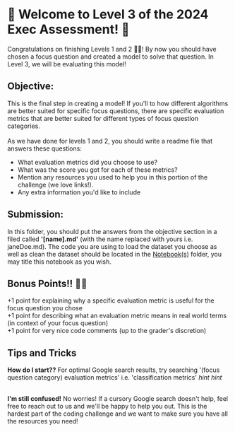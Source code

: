 # 🦩 Welcome to Level 3 of the 2024 Exec Assessment! 🦩

Congratulations on finishing Levels 1 and 2 🥳🥳! By now you should have chosen a focus question and created a model to solve that question. In Level 3, we will be evaluating this model!


## Objective:

This is the final step in creating a model! If you'll to how different algorithms are better suited for specific focus questions, there are specific evaluation metrics that are better suited for different types of focus question categories. <br><br>
As we have done for levels 1 and 2, you should write a readme file that answers these questions:
- What evaluation metrics did you choose to use?
- What was the score you got for each of these metrics?
- Mention any resources you used to help you in this portion of the challenge (we love links!).
- Any extra information you'd like to include

## Submission:
In this folder, you should put the answers from the objective section in a filed called <b>'[name].md'</b> (with the name replaced with yours i.e. janeDoe.md). The code you are using to load the dataset you choose as well as clean the dataset should be located in the [Notebook(s)](/Notebook(s)/) folder, you may title this notebook as you wish.

## Bonus Points!! 💃💃
+1 point for explaining why a specific evaluation metric is useful for the focus question you chose<br>
+1 point for describing what an evaluation metric means in real world terms (in context of your focus question)<br>
+1 point for very nice code comments (up to the grader's discretion)<br>

## Tips and Tricks
**How do I start??** For optimal Google search results, try searching '(focus question category) evaluation metrics' i.e. 'classification metrics' *hint hint*<br><br>

**I'm still confused!** No worries! If a cursory Google search doesn't help, feel free to reach out to us and we'll be happy to help you out. This is the hardest part of the coding challenge and we want to make sure you have all the resources you need!

